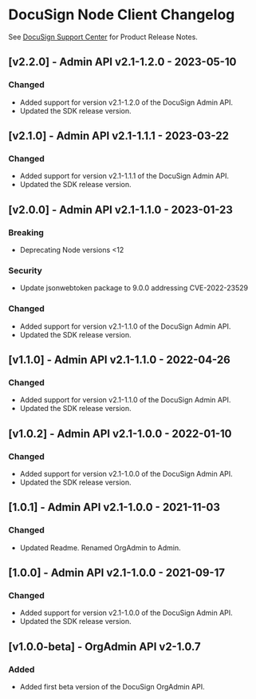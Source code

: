 # DocuSign Node Client Changelog

See [DocuSign Support Center](https://support.docusign.com/en/releasenotes/) for Product Release Notes.


## [v2.2.0] - Admin API v2.1-1.2.0 - 2023-05-10
### Changed
- Added support for version v2.1-1.2.0 of the DocuSign Admin API.
- Updated the SDK release version.

## [v2.1.0] - Admin API v2.1-1.1.1 - 2023-03-22
### Changed
- Added support for version v2.1-1.1.1 of the DocuSign Admin API.
- Updated the SDK release version.

## [v2.0.0] - Admin API v2.1-1.1.0 - 2023-01-23
### Breaking 
- Deprecating Node versions <12
### Security
- Update jsonwebtoken package to 9.0.0 addressing CVE-2022-23529

### Changed
- Added support for version v2.1-1.1.0 of the DocuSign Admin API.
- Updated the SDK release version.

## [v1.1.0] - Admin API v2.1-1.1.0 - 2022-04-26
### Changed
- Added support for version v2.1-1.1.0 of the DocuSign Admin API.
- Updated the SDK release version.

## [v1.0.2] - Admin API v2.1-1.0.0 - 2022-01-10
### Changed
- Added support for version v2.1-1.0.0 of the DocuSign Admin API.
- Updated the SDK release version.

## [1.0.1] - Admin API v2.1-1.0.0 - 2021-11-03
### Changed
- Updated Readme. Renamed OrgAdmin to Admin.

## [1.0.0] - Admin API v2.1-1.0.0 - 2021-09-17
### Changed
- Added support for version v2.1-1.0.0 of the DocuSign Admin API.
- Updated the SDK release version.


## [v1.0.0-beta] - OrgAdmin API v2-1.0.7
### Added
- Added first beta version of the DocuSign OrgAdmin API.
